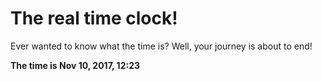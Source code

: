 # The real time clock!

Ever wanted to know what the time is? Well, your journey is about to end!

**The time is Nov 10, 2017, 12:23**